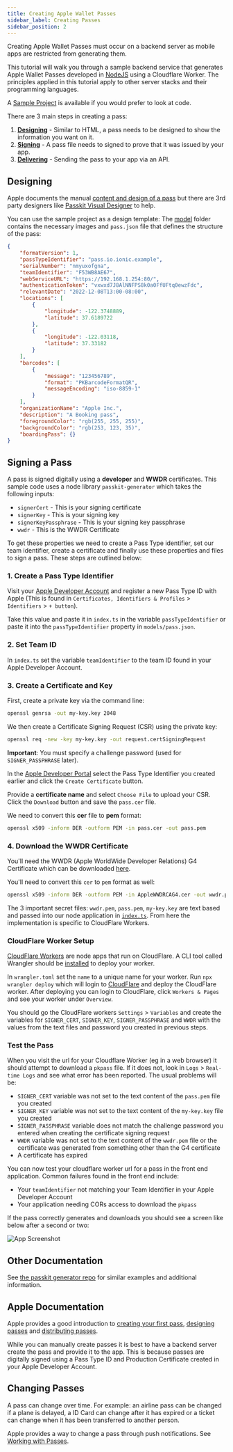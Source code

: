 ```yaml
---
title: Creating Apple Wallet Passes
sidebar_label: Creating Passes
sidebar_position: 2
---
```


Creating Apple Wallet Passes must occur on a backend server as mobile apps are restricted from generating them.

This tutorial will walk you through a sample backend service that generates Apple Wallet Passes developed in [NodeJS](https://nodejs.org/) using a Cloudflare Worker. The principles applied in this tutorial apply to other server stacks and their programming languages.

A [Sample Project](https://github.com/ionic-enterprise/tutorials-digital-passes/tree/main/backend) is available if you would prefer to look at code.

There are 3 main steps in creating a pass:
1. **[Designing](#designing)** - Similar to HTML, a pass needs to be designed to show the information you want on it.
2. **[Signing](#signing-a-pass)** - A pass file needs to signed to prove that it was issued by your app.
3. **[Delivering](#test-the-pass)** - Sending the pass to your app via an API.

## Designing
Apple documents the manual [content and design of a pass](https://developer.apple.com/documentation/walletpasses/creating_the_source_for_a_pass) but there are 3rd party designers like [Passkit Visual Designer](https://pkvd.app/) to help.

You can use the sample project as a design template: The [model](https://github.com/ionic-enterprise/tutorials-digital-passes/tree/main/backend/models) folder contains the necessary images and `pass.json` file that defines the structure of the pass:

```json
{
	"formatVersion": 1,
	"passTypeIdentifier": "pass.io.ionic.example",
	"serialNumber": "nmyuxofgna",
	"teamIdentifier": "F53WB8AE67",
	"webServiceURL": "https://192.168.1.254:80/",
	"authenticationToken": "vxwxd7J8AlNNFPS8k0a0FfUFtq0ewzFdc",
	"relevantDate": "2022-12-08T13:00-08:00",
	"locations": [
		{
			"longitude": -122.3748889,
			"latitude": 37.6189722
		},
		{
			"longitude": -122.03118,
			"latitude": 37.33182
		}
	],
	"barcodes": [
		{
			"message": "123456789",
			"format": "PKBarcodeFormatQR",
			"messageEncoding": "iso-8859-1"
		}
	],
	"organizationName": "Apple Inc.",
	"description": "A Booking pass",
	"foregroundColor": "rgb(255, 255, 255)",
	"backgroundColor": "rgb(253, 123, 35)",
	"boardingPass": {}
}
```

## Signing a Pass
A pass is signed digitally using a **developer** and **WWDR** certificates.
This sample code uses a node library `passkit-generator` which takes the following inputs:
- `signerCert` - This is your signing certificate
- `signerKey` - This is your signing key
- `signerKeyPassphrase` - This is your signing key passphrase
- `wwdr` - This is the WWDR Certificate

To get these properties we need to create a Pass Type identifier, set our team identifier, create a certificate and finally use these properties and files to sign a pass. These steps are outlined below:

### 1. Create a Pass Type Identifier
Visit your [Apple Developer Account](https://developer.apple.com/account/resources/identifiers/passTypeId/add/) and register a new Pass Type ID with Apple (This is found in `Certificates, Identifiers & Profiles` > `Identifiers` > `+ button`).

Take this value and paste it in `index.ts` in the variable `passTypeIdentifier` or paste it into the `passTypeIdentifier` property in `models/pass.json`.

### 2. Set Team ID
In `index.ts` set the variable `teamIdentifier` to the team ID found in your Apple Developer Account.

### 3. Create a Certificate and Key

First, create a private key via the command line:
```bash
openssl genrsa -out my-key.key 2048
```

We then create a Certificate Signing Request (CSR) using the private key:
```bash
openssl req -new -key my-key.key -out request.certSigningRequest
```

**Important**: You must specify a challenge password (used for `SIGNER_PASSPHRASE` later).

In the [Apple Developer Portal](https://developer.apple.com/account/resources/identifiers/list/passTypeId) select the Pass Type Identifier you created earlier and click the `Create Certificate` button.

Provide a **certificate name** and select `Choose File` to upload your CSR.
Click the `Download` button and save the `pass.cer` file.

We need to convert this **cer** file to **pem** format:
```bash
openssl x509 -inform DER -outform PEM -in pass.cer -out pass.pem
```

### 4. Download the WWDR Certificate
You'll need the WWDR (Apple WorldWide Developer Relations) G4 Certificate which can be downloaded [here](https://www.apple.com/certificateauthority/).

You'll need to convert this `cer` to `pem` format as well:
```bash
openssl x509 -inform DER -outform PEM -in AppleWWDRCAG4.cer -out wwdr.pem
```

The 3 important secret files: `wwdr.pem`, `pass.pem`, `my-key.key` are text based and passed into our node application in [`index.ts`](https://github.com/ionic-enterprise/tutorials-digital-passes/blob/main/backend/src/index.ts). From here the implementation is specific to CloudFlare Workers.

### CloudFlare Worker Setup

[CloudFlare Workers](https://developers.cloudflare.com/workers/) are node apps that run on CloudFlare. A CLI tool called Wrangler should be [installed](https://developers.cloudflare.com/workers/wrangler/install-and-update/) to deploy your worker.

In `wrangler.toml` set the `name` to a unique name for your worker.
Run `npx wrangler deploy` which will login to [CloudFlare](https://www.cloudflare.com/) and deploy the CloudFlare worker. After deploying you can login to CloudFlare, click `Workers & Pages` and see your worker under `Overview`.

You should go the CloudFlare workers `Settings` > `Variables` and create the variables for `SIGNER_CERT`, `SIGNER_KEY`, `SIGNER_PASSPHRASE` and `WWDR` with the values from the text files and password you created in previous steps.

### Test the Pass
When you visit the url for your Cloudflare Worker (eg in a web browser) it should attempt to download a `pkpass` file. If it does not, look in `Logs` > `Real-time Logs` and see what error has been reported. The usual problems will be:
- `SIGNER_CERT` variable was not set to the text content of the `pass.pem` file you created
- `SIGNER_KEY` variable was not set to the text content of the `my-key.key` file you created
- `SIGNER_PASSPHRASE` variable does not match the challenge password you entered when creating the certificate signing request
- `WWDR` variable was not set to the text content of the `wwdr.pem` file or the certificate was generated from something other than the G4 certificate
- A certificate has expired

You can now test your cloudflare worker url for a pass in the front end application. Common failures found in the front end include:
- Your `teamIdentifier` not matching your Team Identifier in your Apple Developer Account
- Your application needing CORs access to download the `pkpass`

If the pass correctly generates and downloads you should see a screen like below after a second or two:
<div style={{textAlign: 'center'}}>

![App Screenshot](/img/example-pass.png)

</div>

## Other Documentation
See [the passkit generator repo](https://github.com/alexandercerutti/passkit-generator/tree/master/examples/cloudflare-worker) for similar examples and additional information.

## Apple Documentation
Apple provides a good introduction to [creating your first pass](https://developer.apple.com/library/archive/documentation/UserExperience/Conceptual/PassKit_PG/YourFirst.html#//apple_ref/doc/uid/TP40012195-CH2-SW1), [designing passes](https://developer.apple.com/library/archive/documentation/UserExperience/Conceptual/PassKit_PG/Creating.html#//apple_ref/doc/uid/TP40012195-CH4-SW1) and [distributing passes](https://developer.apple.com/library/archive/documentation/UserExperience/Conceptual/PassKit_PG/DistributingPasses.html#//apple_ref/doc/uid/TP40012195-CH11-SW1).

While you can manually create passes it is best to have a backend server create the pass and provide it to the app. This is because passes are digitally signed using a Pass Type ID and Production Certificate created in your Apple Developer Account.

## Changing Passes
A pass can change over time. For example: an airline pass can be changed if a plane is delayed, a ID Card can change after it has expired or a ticket can change when it has been transferred to another person.

Apple provides a way to change a pass through push notifications. See [Working with Passes](https://developer.apple.com/library/archive/documentation/UserExperience/Conceptual/PassKit_PG/Updating.html#//apple_ref/doc/uid/TP40012195-CH5-SW1).